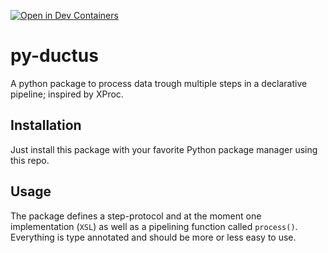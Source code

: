 [![Open in Dev Containers](https://img.shields.io/static/v1?label=Dev%20Containers&message=Open&color=blue&logo=visualstudiocode)](https://vscode.dev/redirect?url=vscode://ms-vscode-remote.remote-containers/cloneInVolume?url=https://github.com/Bpolitycki/py-ductus)

# py-ductus

A python package to process data trough multiple steps in a declarative pipeline; inspired by XProc.

## Installation

Just install this package with your favorite Python package manager using this repo.

## Usage

The package defines a step-protocol and at the moment one implementation (`XSL`) as well as a pipelining function called `process()`. Everything is type annotated and should be more or less easy to use.
